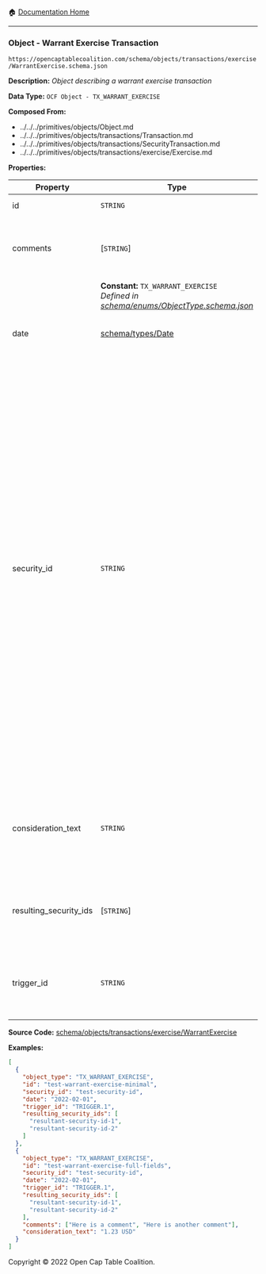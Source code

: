 :house: [Documentation Home](../../../../../README.md)

---

### Object - Warrant Exercise Transaction

`https://opencaptablecoalition.com/schema/objects/transactions/exercise/WarrantExercise.schema.json`

**Description:** _Object describing a warrant exercise transaction_

**Data Type:** `OCF Object - TX_WARRANT_EXERCISE`

**Composed From:**

- ../../../primitives/objects/Object.md
- ../../../primitives/objects/transactions/Transaction.md
- ../../../primitives/objects/transactions/SecurityTransaction.md
- ../../../primitives/objects/transactions/exercise/Exercise.md

**Properties:**

| Property               | Type                                                                                                                     | Description                                                                                                                                                                                                                                                                                                                                                                                                                                                                                                 | Required   |
| ---------------------- | ------------------------------------------------------------------------------------------------------------------------ | ----------------------------------------------------------------------------------------------------------------------------------------------------------------------------------------------------------------------------------------------------------------------------------------------------------------------------------------------------------------------------------------------------------------------------------------------------------------------------------------------------------- | ---------- |
| id                     | `STRING`                                                                                                                 | Identifier for the object                                                                                                                                                                                                                                                                                                                                                                                                                                                                                   | `REQUIRED` |
| comments               | [`STRING`]                                                                                                               | Unstructured text comments related to and stored for the object                                                                                                                                                                                                                                                                                                                                                                                                                                             | -          |
|                        | **Constant:** `TX_WARRANT_EXERCISE`</br>_Defined in [schema/enums/ObjectType.schema.json](../../../enums/ObjectType.md)_ | Object type field                                                                                                                                                                                                                                                                                                                                                                                                                                                                                           | -          |
| date                   | [schema/types/Date](../../../types/Date.md)                                                                              | Date on which the transaction occurred                                                                                                                                                                                                                                                                                                                                                                                                                                                                      | `REQUIRED` |
| security_id            | `STRING`                                                                                                                 | Identifier for the security (stock, plan security, warrant, or convertible) by which it can be referenced by other transaction objects. Note that while this identifier is created with an issuance object, it should be different than the issuance object's `id` field which identifies the issuance transaction object itself. All future transactions on the security (e.g. acceptance, transfer, cancel, etc.) must reference this `security_id` to qualify which security the transaction applies to. | `REQUIRED` |
| consideration_text     | `STRING`                                                                                                                 | Unstructured text description of consideration provided in exchange for security exercise                                                                                                                                                                                                                                                                                                                                                                                                                   | -          |
| resulting_security_ids | [`STRING`]                                                                                                               | Identifier for the security (or securities) that resulted from the exercise                                                                                                                                                                                                                                                                                                                                                                                                                                 | `REQUIRED` |
| trigger_id             | `STRING`                                                                                                                 | What is the id of the warrant's exercise trigger that resulted in this exercise                                                                                                                                                                                                                                                                                                                                                                                                                             | `REQUIRED` |

**Source Code:** [schema/objects/transactions/exercise/WarrantExercise](../../../../docs/markdown/schema/objects/transactions/exercise/WarrantExercise.schema.json)

**Examples:**

```json
[
  {
    "object_type": "TX_WARRANT_EXERCISE",
    "id": "test-warrant-exercise-minimal",
    "security_id": "test-security-id",
    "date": "2022-02-01",
    "trigger_id": "TRIGGER.1",
    "resulting_security_ids": [
      "resultant-security-id-1",
      "resultant-security-id-2"
    ]
  },
  {
    "object_type": "TX_WARRANT_EXERCISE",
    "id": "test-warrant-exercise-full-fields",
    "security_id": "test-security-id",
    "date": "2022-02-01",
    "trigger_id": "TRIGGER.1",
    "resulting_security_ids": [
      "resultant-security-id-1",
      "resultant-security-id-2"
    ],
    "comments": ["Here is a comment", "Here is another comment"],
    "consideration_text": "1.23 USD"
  }
]
```

Copyright © 2022 Open Cap Table Coalition.
